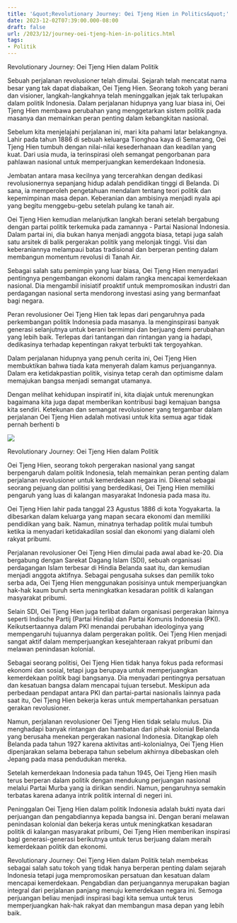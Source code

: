 ```yaml
---
title: '&quot;Revolutionary Journey: Oei Tjeng Hien in Politics&quot;'
date: 2023-12-02T07:39:00.000-08:00
draft: false
url: /2023/12/journey-oei-tjeng-hien-in-politics.html
tags: 
- Politik
---
```


  

Revolutionary Journey: Oei Tjeng Hien dalam Politik

  

Sebuah perjalanan revolusioner telah dimulai. Sejarah telah mencatat nama besar yang tak dapat diabaikan, Oei Tjeng Hien. Seorang tokoh yang berani dan visioner, langkah-langkahnya telah meninggalkan jejak tak terlupakan dalam politik Indonesia. Dalam perjalanan hidupnya yang luar biasa ini, Oei Tjeng Hien membawa perubahan yang menggetarkan sistem politik pada masanya dan memainkan peran penting dalam kebangkitan nasional.

  

Sebelum kita menjelajahi perjalanan ini, mari kita pahami latar belakangnya. Lahir pada tahun 1886 di sebuah keluarga Tionghoa kaya di Semarang, Oei Tjeng Hien tumbuh dengan nilai-nilai kesederhanaan dan keadilan yang kuat. Dari usia muda, ia terinspirasi oleh semangat pengorbanan para pahlawan nasional untuk memperjuangkan kemerdekaan Indonesia.

  

Jembatan antara masa kecilnya yang tercerahkan dengan dedikasi revolusionernya sepanjang hidup adalah pendidikan tinggi di Belanda. Di sana, ia memperoleh pengetahuan mendalam tentang teori politik dan kepemimpinan masa depan. Keberanian dan ambisinya menjadi nyala api yang begitu menggebu-gebu setelah pulang ke tanah air.

  

Oei Tjeng Hien kemudian melanjutkan langkah berani setelah bergabung dengan partai politik terkemuka pada zamannya - Partai Nasional Indonesia. Dalam partai ini, dia bukan hanya menjadi anggota biasa, tetapi juga salah satu arsitek di balik pergerakan politik yang melonjak tinggi. Visi dan keberaniannya melampaui batas tradisional dan berperan penting dalam membangun momentum revolusi di Tanah Air.

  

Sebagai salah satu pemimpin yang luar biasa, Oei Tjeng Hien menyadari pentingnya pengembangan ekonomi dalam rangka mencapai kemerdekaan nasional. Dia mengambil inisiatif proaktif untuk mempromosikan industri dan perdagangan nasional serta mendorong investasi asing yang bermanfaat bagi negara.

  

Peran revolusioner Oei Tjeng Hien tak lepas dari pengaruhnya pada perkembangan politik Indonesia pada masanya. Ia menginspirasi banyak generasi selanjutnya untuk berani bermimpi dan berjuang demi perubahan yang lebih baik. Terlepas dari tantangan dan rintangan yang ia hadapi, dedikasinya terhadap kepentingan rakyat terbukti tak tergoyahkan.

  

Dalam perjalanan hidupnya yang penuh cerita ini, Oei Tjeng Hien membuktikan bahwa tiada kata menyerah dalam kamus perjuangannya. Dalam era ketidakpastian politik, visinya tetap cerah dan optimisme dalam memajukan bangsa menjadi semangat utamanya.

  

Dengan melihat kehidupan inspiratif ini, kita diajak untuk merenungkan bagaimana kita juga dapat memberikan kontribusi bagi kemajuan bangsa kita sendiri. Ketekunan dan semangat revolusioner yang tergambar dalam perjalanan Oei Tjeng Hien adalah motivasi untuk kita semua agar tidak pernah berhenti b

  

![](https://cdn.langit7.id/foto/850/langit7/berita/2023/01/20/1/28878/jihad-oey-tjeng-hien-hapus-sekat-antara-muslim-dan-keturunan-tionghoa-uku.jpeg)

  

Revolutionary Journey: Oei Tjeng Hien dalam Politik

  

Oei Tjeng Hien, seorang tokoh pergerakan nasional yang sangat berpengaruh dalam politik Indonesia, telah memainkan peran penting dalam perjalanan revolusioner untuk kemerdekaan negara ini. Dikenal sebagai seorang pejuang dan politisi yang berdedikasi, Oei Tjeng Hien memiliki pengaruh yang luas di kalangan masyarakat Indonesia pada masa itu.

  

Oei Tjeng Hien lahir pada tanggal 23 Agustus 1886 di kota Yogyakarta. Ia dibesarkan dalam keluarga yang mapan secara ekonomi dan memiliki pendidikan yang baik. Namun, minatnya terhadap politik mulai tumbuh ketika ia menyadari ketidakadilan sosial dan ekonomi yang dialami oleh rakyat pribumi.

  

Perjalanan revolusioner Oei Tjeng Hien dimulai pada awal abad ke-20. Dia bergabung dengan Sarekat Dagang Islam (SDI), sebuah organisasi perdagangan Islam terbesar di Hindia Belanda saat itu, dan kemudian menjadi anggota aktifnya. Sebagai pengusaha sukses dan pemilik toko serba ada, Oei Tjeng Hien menggunakan posisinya untuk memperjuangkan hak-hak kaum buruh serta meningkatkan kesadaran politik di kalangan masyarakat pribumi.

  

Selain SDI, Oei Tjeng Hien juga terlibat dalam organisasi pergerakan lainnya seperti Indische Partij (Partai Hindia) dan Partai Komunis Indonesia (PKI). Keikutsertaannya dalam PKI menandai perubahan ideologinya yang mempengaruhi tujuannya dalam pergerakan politik. Oei Tjeng Hien menjadi sangat aktif dalam memperjuangkan kesejahteraan rakyat pribumi dan melawan penindasan kolonial.

  

Sebagai seorang politisi, Oei Tjeng Hien tidak hanya fokus pada reformasi ekonomi dan sosial, tetapi juga berupaya untuk memperjuangkan kemerdekaan politik bagi bangsanya. Dia menyadari pentingnya persatuan dan kesatuan bangsa dalam mencapai tujuan tersebut. Meskipun ada perbedaan pendapat antara PKI dan partai-partai nasionalis lainnya pada saat itu, Oei Tjeng Hien bekerja keras untuk mempertahankan persatuan gerakan revolusioner.

  

Namun, perjalanan revolusioner Oei Tjeng Hien tidak selalu mulus. Dia menghadapi banyak rintangan dan hambatan dari pihak kolonial Belanda yang berusaha menekan pergerakan nasional Indonesia. Ditangkap oleh Belanda pada tahun 1927 karena aktivitas anti-kolonialnya, Oei Tjeng Hien dipenjarakan selama beberapa tahun sebelum akhirnya dibebaskan oleh Jepang pada masa pendudukan mereka.

  

Setelah kemerdekaan Indonesia pada tahun 1945, Oei Tjeng Hien masih terus berperan dalam politik dengan mendukung perjuangan nasional melalui Partai Murba yang ia dirikan sendiri. Namun, pengaruhnya semakin terbatas karena adanya intrik politik internal di negeri ini.

  

Peninggalan Oei Tjeng Hien dalam politik Indonesia adalah bukti nyata dari perjuangan dan pengabdiannya kepada bangsa ini. Dengan berani melawan penindasan kolonial dan bekerja keras untuk meningkatkan kesadaran politik di kalangan masyarakat pribumi, Oei Tjeng Hien memberikan inspirasi bagi generasi-generasi berikutnya untuk terus berjuang dalam meraih kemerdekaan politik dan ekonomi.

  

Revolutionary Journey: Oei Tjeng Hien dalam Politik telah membekas sebagai salah satu tokoh yang tidak hanya berperan penting dalam sejarah Indonesia tetapi juga mempromosikan persatuan dan kesatuan dalam mencapai kemerdekaan. Pengabdian dan perjuangannya merupakan bagian integral dari perjalanan panjang menuju kemerdekaan negara ini. Semoga perjuangan beliau menjadi inspirasi bagi kita semua untuk terus memperjuangkan hak-hak rakyat dan membangun masa depan yang lebih baik.